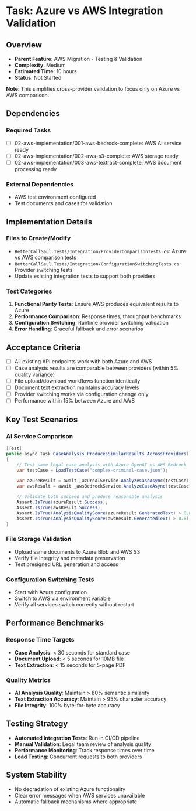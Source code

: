 # Task: Azure vs AWS Integration Validation

## Overview
- **Parent Feature**: AWS Migration - Testing & Validation
- **Complexity**: Medium
- **Estimated Time**: 10 hours
- **Status**: Not Started

**Note**: This simplifies cross-provider validation to focus only on Azure vs AWS comparison.

## Dependencies
### Required Tasks
- [ ] 02-aws-implementation/001-aws-bedrock-complete: AWS AI service ready
- [ ] 02-aws-implementation/002-aws-s3-complete: AWS storage ready
- [ ] 02-aws-implementation/003-aws-textract-complete: AWS document processing ready

### External Dependencies
- AWS test environment configured
- Test documents and cases for validation

## Implementation Details
### Files to Create/Modify
- `BetterCallSaul.Tests/Integration/ProviderComparisonTests.cs`: Azure vs AWS comparison tests
- `BetterCallSaul.Tests/Integration/ConfigurationSwitchingTests.cs`: Provider switching tests
- Update existing integration tests to support both providers

### Test Categories
1. **Functional Parity Tests**: Ensure AWS produces equivalent results to Azure
2. **Performance Comparison**: Response times, throughput benchmarks
3. **Configuration Switching**: Runtime provider switching validation
4. **Error Handling**: Graceful fallback and error scenarios

## Acceptance Criteria
- [ ] All existing API endpoints work with both Azure and AWS
- [ ] Case analysis results are comparable between providers (within 5% quality variance)
- [ ] File upload/download workflows function identically
- [ ] Document text extraction maintains accuracy levels
- [ ] Provider switching works via configuration change only
- [ ] Performance within 15% between Azure and AWS

## Key Test Scenarios
### AI Service Comparison
```csharp
[Test]
public async Task CaseAnalysis_ProducesSimilarResults_AcrossProviders()
{
    // Test same legal case analysis with Azure OpenAI vs AWS Bedrock
    var testCase = LoadTestCase("complex-criminal-case.json");

    var azureResult = await _azureAIService.AnalyzeCaseAsync(testCase);
    var awsResult = await _awsBedrockService.AnalyzeCaseAsync(testCase);

    // Validate both succeed and produce reasonable analysis
    Assert.IsTrue(azureResult.Success);
    Assert.IsTrue(awsResult.Success);
    Assert.IsTrue(AnalysisQualityScore(azureResult.GeneratedText) > 0.8);
    Assert.IsTrue(AnalysisQualityScore(awsResult.GeneratedText) > 0.8);
}
```

### File Storage Validation
- Upload same documents to Azure Blob and AWS S3
- Verify file integrity and metadata preservation
- Test presigned URL generation and access

### Configuration Switching Tests
- Start with Azure configuration
- Switch to AWS via environment variable
- Verify all services switch correctly without restart

## Performance Benchmarks
### Response Time Targets
- **Case Analysis**: < 30 seconds for standard case
- **Document Upload**: < 5 seconds for 10MB file
- **Text Extraction**: < 15 seconds for 5-page PDF

### Quality Metrics
- **AI Analysis Quality**: Maintain > 80% semantic similarity
- **Text Extraction Accuracy**: Maintain > 95% character accuracy
- **File Integrity**: 100% byte-for-byte accuracy

## Testing Strategy
- **Automated Integration Tests**: Run in CI/CD pipeline
- **Manual Validation**: Legal team review of analysis quality
- **Performance Monitoring**: Track response times over time
- **Load Testing**: Concurrent requests to both providers

## System Stability
- No degradation of existing Azure functionality
- Clear error messages when AWS services unavailable
- Automatic fallback mechanisms where appropriate